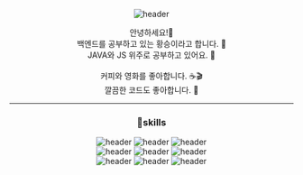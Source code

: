 <div align="center">
  
![header](https://capsule-render.vercel.app/api?type=waving&color=6E2FC7&height=300&section=header&text=Hellowwww!%20&fontSize=80&fontAlignY=43&animation=fadeIn&fontColor=fff)

안녕하세요!👋 <br>
백엔드를 공부하고 있는 황승이라고 합니다. 🙋 <br>
JAVA와 JS 위주로 공부하고 있어요. 📝 <br>
<br>
커피와 영화를 좋아합니다. ☕🎬 <br>
깔끔한 코드도 좋아합니다. 🧹 <br>

___

### 🔫skills

![header](https://img.shields.io/badge/Node.js-339933?style=flat-square&amp;logo=Node.js&amp;logoColor=white)
![header](https://img.shields.io/badge/Java-007396?style=flat-square&amp;logo=Java&amp;logoColor=white)
![header](https://img.shields.io/badge/Spring-6DB33F?style=flat-square&amp;logo=Spring&amp;logoColor=white)
  <br>
![header](https://img.shields.io/badge/JavaScript-F7DF1E?style=flat-square&amp;logo=JavaScript&amp;logoColor=white)
![header](https://img.shields.io/badge/HTML-E34F26?style=flat-square&amp;logo=HTML5&amp;logoColor=white)
![header](https://img.shields.io/badge/CSS-1572B6?style=flat-square&amp;logo=CSS3&amp;logoColor=white) 
  <br>
![header](https://img.shields.io/badge/MariaDB-003545?style=flat-square&amp;logo=MariaDB&amp;logoColor=white)
![header](https://img.shields.io/badge/MySQL-4479A1?style=flat-square&amp;logo=MySQL&amp;logoColor=white)
![header](https://img.shields.io/badge/Oracle-F80000?style=flat-square&amp;logo=Oracle&amp;logoColor=white)

</div>
